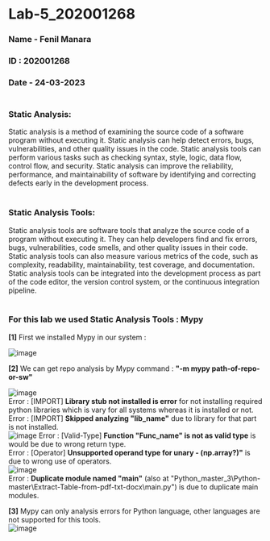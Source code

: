 # Lab-5_202001268
### Name - **Fenil Manara**<br>
### ID : **202001268**<br>
### Date - **24-03-2023**<br><br>

### Static Analysis:<br>
Static analysis is a method of examining the source code of a software program without
executing it. Static analysis can help detect errors, bugs, vulnerabilities, and other quality issues
in the code. Static analysis tools can perform various tasks such as checking syntax, style,
logic, data flow, control flow, and security. Static analysis can improve the reliability,
performance, and maintainability of software by identifying and correcting defects early in the
development process.<br><br>
### Static Analysis Tools:<br>
Static analysis tools are software tools that analyze the source code of a program without
executing it. They can help developers find and fix errors, bugs, vulnerabilities, code smells, and
other quality issues in their code. Static analysis tools can also measure various metrics of the
code, such as complexity, readability, maintainability, test coverage, and documentation. Static
analysis tools can be integrated into the development process as part of the code editor, the
version control system, or the continuous integration pipeline.
<br><br>
### For this lab we used Static Analysis Tools : **Mypy**<br>
 **[1]** First we installed Mypy in our system : <br>

![image](https://user-images.githubusercontent.com/84991028/227472132-71ddc530-776b-4f58-90d8-21eabbd4ba0b.png)
<br>

**[2]** We can get repo analysis by Mypy command : **"-m mypy path-of-repo-or-sw"**<br>

![image](https://user-images.githubusercontent.com/84991028/227472022-595608c0-209d-4b8b-a465-e085cf9e0d94.png)<br>
Error : [IMPORT] **Library stub not installed is error** for not installing required python libraries which is vary for all systems whereas it is installed or not.<br>
Error : [IMPORT] **Skipped analyzing "lib_name"** due to library for that part is not installed.<br>
![image](https://user-images.githubusercontent.com/84991028/227476818-1ff899f5-022a-4c3b-8edc-67a041fab046.png)
Error : [Valid-Type] **Function "Func_name" is not as valid type** is would be due to wrong return type.<br>
Error : [Operator] **Unsupported operand type for unary - (np.array?)"** is due to wrong use of operators.<br>
![image](https://user-images.githubusercontent.com/84991028/227472246-32647a60-17f4-42ff-9ea0-1e189737d040.png)<br>
Error :  **Duplicate module named "main"** (also at "Python_master_3\Python-master\Extract-Table-from-pdf-txt-docx\main.py") is due to duplicate main modules.<br>

**[3]** Mypy can only analysis errors for Python language, other languages are not supported for this tools.<br>
![image](https://user-images.githubusercontent.com/84991028/227472943-db44415f-cc2c-43bb-bd47-0799f0429056.png)<br>


